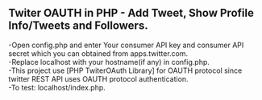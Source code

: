 ## Twiter OAUTH in PHP - Add Tweet, Show Profile Info/Tweets and Followers.

-Open config.php and enter Your consumer API key and consumer API secret which you can obtained from apps.twitter.com.  
-Replace localhost with your hostname(if any) in config.php.  
-This project use [PHP TwiterOAuth Library] for OAUTH protocol since twitter REST API uses OAUTH protocol authentication.  
-To test: localhost/index.php.  



